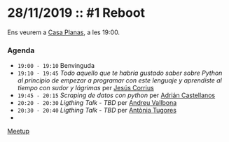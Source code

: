 # 28/11/2019 :: #1 Reboot

Ens veurem a [Casa Planas](http://www.centreculturalcasaplanas.org/), a les 19:00.

### Agenda

- `19:00 - 19:10`  Benvinguda
- `19:10 - 19:45`  *Todo aquello que te habría gustado saber sobre Python al principio de empezar a programar con este lenguaje y aprendiste al tiempo con sudor y lágrimas* per [Jesús Corrius](https://www.linkedin.com/in/jcorrius/)
- `19:45 - 20:15`  *Scraping de datos con python* per [Adrián Castellanos](https://www.linkedin.com/in/adrian-castellanos-zaragoza-126989142/)
- `20:20 - 20:30`  *Ligthing Talk - TBD* per [Andreu Vallbona](https://www.linkedin.com/in/andreu-vallbona-plazas-b0b58720/)
- `20:30 - 20:40`  *Ligthing Talk - TBD* per [Antònia Tugores](https://www.linkedin.com/in/atugores/)
- 

[Meetup](https://www.meetup.com/es-ES/Mallorca-Python-Meetup/events/266344409/)
